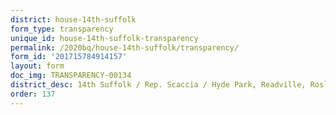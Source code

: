 ```yaml
---
district: house-14th-suffolk
form_type: transparency
unique_id: house-14th-suffolk-transparency
permalink: /2020bq/house-14th-suffolk/transparency/
form_id: '201715784914157'
layout: form
doc_img: TRANSPARENCY-00134
district_desc: 14th Suffolk / Rep. Scaccia / Hyde Park, Readville, Roslindale
order: 137
---
```

